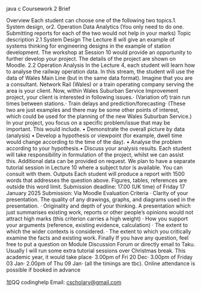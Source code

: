 java c Coursework 2 Brief

Overview Each student can choose one of the following two topics.1. System design, or2. Operation Data Analytics (You only need to do one. Submitting reports for each of the two would not help in your marks)
Topic description 2.1 System Design The Lecture 8 will give an example of systems thinking for engineering designs in the example of station development. The workshop at Session 10 would provide an opportunity to further develop your project. The details of the project are shown on Moodle. 2.2 Operation Analysis In the Lecture 4, each student will learn how to analyse the railway operation data. In this stream, the student will use the data of Wales Main Line (but in the same data format). Imagine that you are a consultant. Network Rail (Wales) or a train operating company serving the area is your client. Now, within Wales Suburban Service Improvement project, your client is interested in following issues.· (Variation of) train run times between stations.· Train delays and prediction/forecasting· (These two are just examples and there may be some other points of interest, which could be used for the planning of the new Wales Suburban Service.)
In your project, you focus on a specific problem/issue that may be important. This would include. • Demonstrate the overall picture by data (analysis) • Develop a hypothesis or viewpoint (for example, dwell time would change according to the time of the day). • Analyse the problem according to your hypothesis.• Discuss your analysis results. Each student will take responsibility in formulation of the project, whilst we can assist this. Additional data can be provided on request. We plan to have a separate tutorial session in Lecture 10 where a subject tutor is available. You can consult with them.
Outputs Each student will produce a report with 1500 words that addresses the question above. Figures, tables, references are outside this word limit. Submission deadline: 17.00 (UK time) of Friday 17 January 2025 Submission: Via Moodle
Evaluation Criteria · Clarity of your presentation. The quality of any drawings, graphs, and diagrams used in the presentation. · Originality and depth of your thinking. A presentation which just summarises existing work, reports or other people’s opinions would not attract high marks (this criterion carries a high weight) · How you support your arguments (reference, existing evidence, calculation) · The extent to which the wider contexts is considered. · The extent to which you critically examine the facts and existing work.
Finally If you have any question, feel free to put a question on Module Discussion Forum or directly email to Taku. Usually I will run some extra tutorial sessions over Christmas break. This academic year, it would take place· 3.00pm of Fri 20 Dec· 3.00pm of Friday 03 Jan· 2.00pm of Thu 09 Jan· (all the timings are tbc). Online attendance is possible if booked in advance

加QQ codinghelp Email: cscholary@gmail.com
